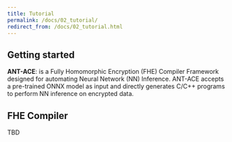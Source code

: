 ```yaml
---
title: Tutorial
permalink: /docs/02_tutorial/
redirect_from: /docs/02_tutorial.html
---
```


## Getting started

**ANT-ACE**: is a Fully Homomorphic Encryption (FHE) Compiler Framework designed for automating Neural Network (NN) Inference. ANT-ACE accepts a pre-trained ONNX model as input and directly generates C/C++ programs to perform NN inference on encrypted data.

## FHE Compiler

TBD
